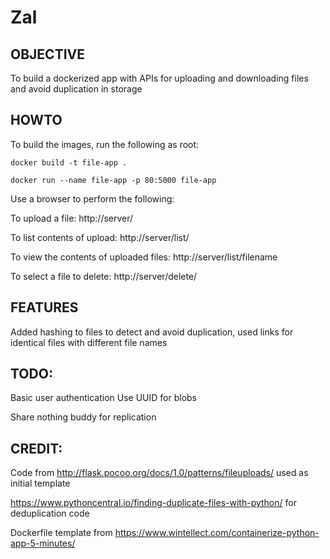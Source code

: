 # Zal


## OBJECTIVE
To build a dockerized app with APIs for uploading and downloading files and avoid duplication in storage 

## HOWTO  
To build the images, run the following as root:

`docker build -t file-app .`  

`docker run --name file-app -p 80:5000 file-app`

Use a browser to perform the following:

To upload a file:
http://server/


To list contents of upload:
http://server/list/

To view the contents of uploaded files:
http://server/list/filename

To select a file to delete:
http://server/delete/

## FEATURES  
Added hashing to files to detect and avoid duplication, used links for identical files with different file names  

##  TODO:  
Basic user authentication
Use UUID for blobs

Share nothing buddy for replication  


## CREDIT:  
Code from http://flask.pocoo.org/docs/1.0/patterns/fileuploads/ used as initial template  

https://www.pythoncentral.io/finding-duplicate-files-with-python/ for deduplication code  

Dockerfile template from https://www.wintellect.com/containerize-python-app-5-minutes/
